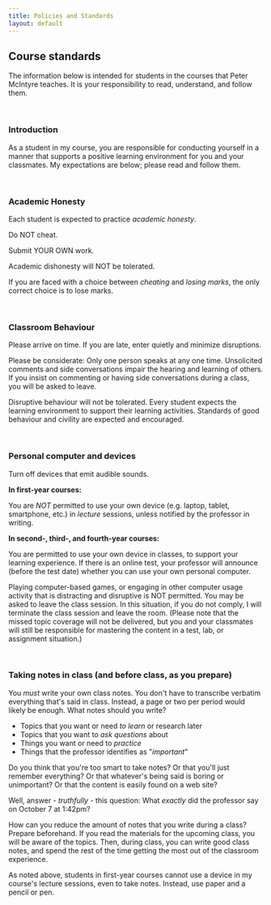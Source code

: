 ```yaml
---
title: Policies and Standards
layout: default
---
```


## Course standards

The information below is intended for students in the courses that Peter McIntyre teaches. It is your responsibility to read, understand, and follow them.

<br>

### Introduction

As a student in my course, you are responsible for conducting yourself in a manner that supports a positive learning environment for you and your classmates. My expectations are below; please read and follow them.

<br>

### Academic Honesty

Each student is expected to practice *academic honesty*.

Do NOT cheat.

Submit YOUR OWN work. 

Academic dishonesty will NOT be tolerated.

If you are faced with a choice between *cheating* and *losing marks*, the only correct choice is to lose marks.

<br>

### Classroom Behaviour

Please arrive on time. If you are late, enter quietly and minimize disruptions.

Please be considerate: Only one person speaks at any one time. Unsolicited comments and side conversations impair the hearing and learning of others. If you insist on commenting or having side conversations during a class, you will be asked to leave.

Disruptive behaviour will not be tolerated. Every student expects the learning environment to support their learning activities. Standards of good behaviour and civility are expected and encouraged.

<br>

### Personal computer and devices

Turn off devices that emit audible sounds.

**In first-year courses:**

You are *NOT* permitted to use your own device (e.g. laptop, tablet, smartphone, etc.) in *lecture* sessions, unless notified by the professor in writing.

**In second-, third-, and fourth-year courses:**

You are permitted to use your own device in classes, to support your learning experience. If there is an online test, your professor will announce (before the test date) whether you can use your own personal computer.

Playing computer-based games, or engaging in other computer usage activity that is distracting and disruptive is NOT permitted. You may be asked to leave the class session. In this situation, if you do not comply, I will terminate the class session and leave the room. (Please note that the missed topic coverage will not be delivered, but you and your classmates will still be responsible for mastering the content in a test, lab, or assignment situation.)

<br>

### Taking notes in class (and before class, as you prepare)

You *must* write your own class notes. You don't have to transcribe verbatim everything that's said in class. Instead, a page or two per period would likely be enough. What notes should you write?
* Topics that you want or need *to learn* or research later
* Topics that you want to *ask questions* about
* Things you want or need to *practice*
* Things that the professor identifies as "*important*"

Do you think that you're too smart to take notes? Or that you'll just remember everything? Or that whatever's being said is boring or unimportant? Or that the content is easily found on a web site?

Well, answer - *truthfully* - this question: What *exactly* did the professor say on October 7 at 1:42pm? 

How can you reduce the amount of notes that you write during a class? Prepare beforehand. If you read the materials for the upcoming class, you will be aware of the topics. Then, during class, you can write good class notes, and spend the rest of the time getting the most out of the classroom experience.

As noted above, students in first-year courses cannot use a device in my course's lecture sessions, even to take notes. Instead, use paper and a pencil or pen.

<br>
